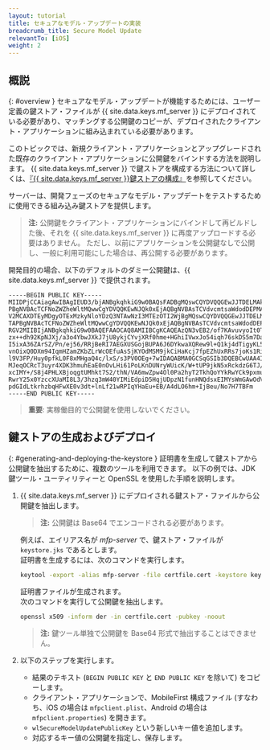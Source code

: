 ```yaml
---
layout: tutorial
title: セキュアなモデル・アップデートの実装
breadcrumb_title: Secure Model Update
relevantTo: [iOS]
weight: 2
---
```


## 概説
{: #overview }
セキュアなモデル・アップデートが機能するためには、ユーザー定義の鍵ストア・ファイルが {{ site.data.keys.mf_server }} にデプロイされている必要があり、マッチングする公開鍵のコピーが、デプロイされたクライアント・アプリケーションに組み込まれている必要があります。

このトピックでは、新規クライアント・アプリケーションとアップグレードされた既存のクライアント・アプリケーションに公開鍵をバインドする方法を説明します。 {{ site.data.keys.mf_server }} で鍵ストアを構成する方法について詳しくは、[『{{ site.data.keys.mf_server }}鍵ストアの構成』](../../../authentication-and-security/configuring-the-mobilefirst-server-keystore/)を参照してください。

サーバーは、開発フェーズのセキュアなモデル・アップデートをテストするために使用できる組み込み鍵ストアを提供します。

>**注:** 公開鍵をクライアント・アプリケーションにバインドして再ビルドした後、それを {{ site.data.keys.mf_server }} に再度アップロードする必要はありません。 ただし、以前にアプリケーションを公開鍵なしで公開し、一般に利用可能にした場合は、再公開する必要があります。

開発目的の場合、以下のデフォルトのダミー公開鍵は、{{ site.data.keys.mf_server }} で提供されます。

```text
-----BEGIN PUBLIC KEY-----
MIIDPjCCAiagAwIBAgIEUD3/bjANBgkqhkiG9w0BAQsFADBgMQswCQYDVQQGEwJJTDELMAkGA1UECBMCSUwxETA
PBgNVBAcTCFNoZWZheWltMQwwCgYDVQQKEwNJQk0xEjAQBgNVBAsTCVdvcmtsaWdodDEPMA0GA1UEAxMGV0wgRG
V2MCAXDTEyMDgyOTExMzkyNloYDzQ3NTAwNzI3MTEzOTI2WjBgMQswCQYDVQQGEwJJTDELMAkGA1UECBMCSUwxE
TAPBgNVBAcTCFNoZWZheWltMQwwCgYDVQQKEwNJQk0xEjAQBgNVBAsTCVdvcmtsaWdodDEPMA0GA1UEAxMGV0wg
RGV2MIIBIjANBgkqhkiG9w0BAQEFAAOCAQ8AMIIBCgKCAQEAzQN3vEB2/of7KAvuvyoIt0T7cjaSTjnOBm0N3+q
zx++dh92KpNJXj/a3o4YbwJXkJ7jU8ykjCYvjXRf0hme+HGhiIVwxJo54iqh76skDS5m7DaseFdndZUJ4p7NFVw
I5ixA36ZArSZ/Pn/ej56/RRjBeRI7AEGXUSGojBUPA6J6DYkwaXQRew9l+Q1kj4dTigyKL5Os0vNFaQyYu+bT2E
vnOixQ0DXm94IqmHZamZKbZLrWcOEfuAsSjKYOdMSM9jkCiHaKcj7fpEZhUxRRs7joKs1Ri4ihs6JeUvMEiG4gK
l9V3FP/Huy0pfkL0F8xMHgaQ4c/lxS/s3PV0OEg+7wIDAQABMA0GCSqGSIb3DQEBCwUAA4IBAQAgEhhqRl2Rgkt
MJeqOCRcT3uyr4XDK3hmuhEaE0nOvLHi61PoLKnDUNryWUicK/W+tUP9jkN5xRckdzG6TJ/HPySmZ7Adr6QRFu+
xcIMY+/S8j4PHLXBjoqgtUMhkt7S2/thN/VA6mwZpw4Ol0Pa2hyT2TkhQoYYkRwYCk9pxmuBCoH/eCWpSxquNny
RwrY25x0YzccXUaMI8L3/3hzq3mW40YIMiEdpiD5HqjUDpzN1funHNQdsxEIMYsWmGAwOdV5slFzyrH+ErUYUFA
pdGIdLtkrhzbqHFwXE0v3dt+lnLf21wRPIqYHaEu+EB/A4dLO6hm+IjBeu/No7H7TBFm
-----END PUBLIC KEY-----
```

>**重要**: 実稼働目的で公開鍵を使用しないでください。

## 鍵ストアの生成およびデプロイ
{: #generating-and-deploying-the-keystore }
証明書を生成して鍵ストアから公開鍵を抽出するために、複数のツールを利用できます。 以下の例では、JDK 鍵ツール・ユーティリティーと OpenSSL を使用した手順を説明します。

1. {{ site.data.keys.mf_server }} にデプロイされる鍵ストア・ファイルから公開鍵を抽出します。  
   >**注:** 公開鍵は Base64 でエンコードされる必要があります。

   例えば、エイリアス名が *mfp-server* で、鍵ストア・ファイルが `keystore.jks` であるとします。  
   証明書を生成するには、次のコマンドを実行します。

   ```bash
   keytool -export -alias mfp-server -file certfile.cert -keystore keystore.jks -storepass keypassword
   ```

   証明書ファイルが生成されます。  
   次のコマンドを実行して公開鍵を抽出します。

   ```bash
   openssl x509 -inform der -in certfile.cert -pubkey -noout
   ```

   >**注:** 鍵ツール単独で公開鍵を Base64 形式で抽出することはできません。

2. 以下のステップを実行します。
    * 結果のテキスト (`BEGIN PUBLIC KEY` と `END PUBLIC KEY` を除いて) をコピーします。
    * クライアント・アプリケーションで、MobileFirst 構成ファイル (すなわち、iOS の場合は `mfpclient.plist`、Android の場合は `mfpclient.properties`) を開きます。
    * `wlSecureModelUpdatePublicKey` という新しいキー値を追加します。
    * 対応するキー値の公開鍵を指定し、保存します。

